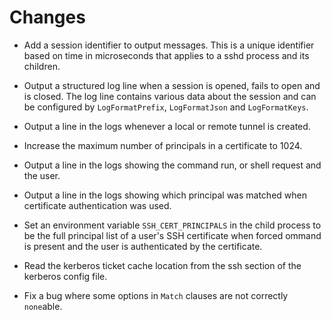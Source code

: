 # Changes

- Add a session identifier to output messages.  This is a unique identifier
based on time in microseconds that applies to a sshd process and its children.

- Output a structured log line when a session is opened, fails to open and is
closed.  The log line contains various data about the session and can be
configured by `LogFormatPrefix`, `LogFormatJson` and `LogFormatKeys`.

- Output a line in the logs whenever a local or remote tunnel is created.

- Increase the maximum number of principals in a certificate to 1024.

- Output a line in the logs showing the command run, or shell request and the
user.

- Output a line in the logs showing which principal was matched when certificate
authentication was used.

- Set an environment variable `SSH_CERT_PRINCIPALS` in the child process to be the
full principal list of a user's SSH certificate when forced ommand is present
and the user is authenticated by the certificate.

- Read the kerberos ticket cache location from the ssh section of the kerberos
config file.

- Fix a bug where some options in `Match` clauses are not correctly `none`able.

